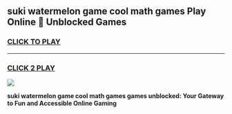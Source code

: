 
## suki watermelon game cool math games Play Online 👋 Unblocked Games
<h3>
<a href="https://news.freeplayer.one?title=suki_watermelon_game_cool_math_games&ref=17CMG">CLICK TO PLAY</a></h3>
<hr>

<h3>
<a href="https://news.freeplayer.one?title=suki_watermelon_game_cool_math_games&ref=17CMG">CLICK 2 PLAY</a>
  
</h3>

<a href="https://news.freeplayer.one?title=suki_watermelon_game_cool_math_games&ref=17CMG/"><img src="https://clearcache.store/games.png"></a>


**suki watermelon game cool math games games unblocked: Your Gateway to Fun and Accessible Online Gaming**
